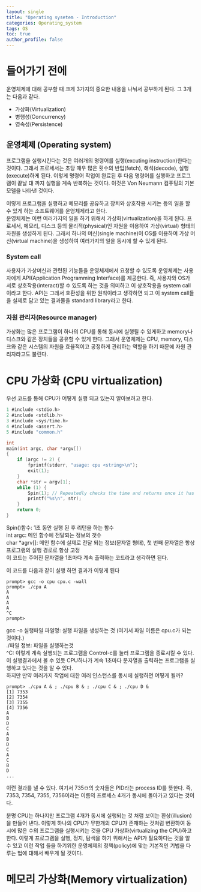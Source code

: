 ```yaml
---
layout: single
title: "Operating sysetem - Introduction"
categories: Operating_system
tags: OS
toc: true
author_profile: false
---
```


# 들어가기 전에
운영체제에 대해 공부할 때 크게 3가지의 중요한 내용을 나눠서 공부하게 된다. 그 3개는 다음과 같다.

* 가상화(Virtualization)
* 병행성(Concurrency)
* 영속성(Persistence)

## 운영체제 (Operating system)
프로그램을 실행시킨다는 것은 여러개의 명령어를 실행(excuting instruction)한다는 것이다. 그래서 프로세서는 초당 매우 많은 횟수의 반입(fetch), 해석(decode), 실행(execute)하게 된다. 이렇게 명령어 작업이 완료된 후 다음 명령어를 실행하고 프로그램이 끝날 대 까지 실행을 계속 반복하는 것이다. 이것은 Von Neumann 컴퓨팅의 기본 모델을 나타낸 것이다.

이렇게 프로그램을 실행하고 메모리를 공유하고 장치와 상호작용 시키는 등의 일을 할 수 있게 하는 소프트웨어를 운영체제라고 한다.<br>
운영체제는 이런 여러가지의 일을 하기 위해서 가상화(virtualization)을 하게 된다. 프로세서, 메모리, 디스크 등의 물리적(physical)인 자원을 이용하여 가상(virtual) 형태의 자원을 생성하게 된다. 그래서 하나의 머신(single machine)이 OS를 이용하여 가상 머신(virtual machine)을 생성하여 여러가지의 일을 동시에 할 수 있게 된다.

### System call
사용자가 가상머신과 관련된 기능들을 운영체제에서 요청할 수 있도록 운영체제는 사용자에게 API(Application Programming Interface)를 제공한다. 즉, 사용자와 OS가 서로 상호작용(interact)할 수 있도록 하는 것을 의미하고 이 상호작용을 system call이라고 한다. API는 그래서 호환성을 위한 원칙이라고 생각하면 되고 이 system call들을 실제로 담고 있는 결과물을 standard library라고 한다.

### 자원 관리자(Resource manager)
가상화는 많은 프로그램이 하나의 CPU를 통해 동시에 실행될 수 있게하고 memory나 디스크와 같은 장치들을 공유할 수 있게 한다. 그래서 운영체제는 CPU, memory, 디스크와 같은 시스템의 자원을 효율적이고 공정하게 관리하는 역할을 하기 때문에 자원 관리자라고도 불린다.

# CPU 가상화 (CPU virtualization)
우선 코드를 통해 CPU가 어떻게 실행 되고 있는지 알아보려고 한다.

```c
1 #include <stdio.h>
2 #include <stdlib.h>
3 #include <sys/time.h>
4 #include <assert.h>
5 #include "common.h"

int
main(int argc, char *argv[])
{
    if (argc != 2) {
        fprintf(stderr, "usage: cpu <string>\n");
        exit(1);
    }
    char *str = argv[1];
    while (1) {
        Spin(1); // Repeatedly checks the time and returns once it has run for a second
        printf("%s\n", str);
    }
    return 0;
}
```

Spin()함수: 1초 동안 실행 된 후 리턴을 하는 함수<br>
int argc: 메인 함수에 전달되는 정보의 갯수<br>
char *agrv[]: 메인 함수에 실제로 전달 되는 정보(문자열 형태), 첫 번째 문자열은 항상 프로그램의 실행 경로로 항상 고정<br>
이 코드는 주어진 문자열을 1초마다 계속 출력하는 코드라고 생각하면 된다.<br>

이 코드를 다음과 같이 실행 하면 결과가 이렇게 된다
```
prompt> gcc -o cpu cpu.c -wall
prompt> ./cpu A
A
A
A
A
^C
prompt>
```
gcc -o 실행파일 파일명: 실행 파일을 생성하는 것 (여기서 파일 이름은 cpu.c가 되는 것이다.)<br>
./파일 정보: 파일을 실행하는것<br>
^C: 이렇게 계속 실행되는 프로그램을 Control-c를 눌러 프로그램을 종료시킬 수 있다.<br>
이 실행결과에서 볼 수 있듯 CPU하나가 계속 1초마다 문자열을 출력하는 프로그램을 실행하고 있다는 것을 알 수 있다.<br>
하지만 만약 여러가지 작업에 대한 여러 인스턴스를 동시에 실행하면 어떻게 될까?<br>
```
prompt> ./cpu A & ; ./cpu B & ; ./cpu C & ; ./cpu D &
[1] 7353
[2] 7354
[3] 7355
[4] 7356
A
B
D
C
A
B
D
C
A
C
B
D
...
```
이런 결과를 낼 수 있다. 여기서 735ㅁ의 숫자들은 PID라는 process ID를 뜻한다. 즉, 7353, 7354, 7355, 7356이라는 이름의 프로세스 4개가 동시에 돌아가고 있다는 것이다.<br>

분명 CPU는 하나지만 프로그램 4개가 동시에 실행되는 것 처럼 보이는 환상(illusion)을 만들어 낸다. 이렇게 하나의 CPU가 무한개의 CPU가 존재하는 것처럼 변환하여 동시에 많은 수의 프로그램을 실행시키는 것을 CPU 가상화(virtualizing the CPU)하고 한다. 이렇게 프로그램을 실행, 정지, 탐색을 하기 위해서는 API가 필요하다는 것을 알 수 있고 이런 작업 들을 하기위한 운영체제의 정책(policy)에 맞는 기본적인 기법을 다루는 법에 대해서 배우게 될 것이다.

# 메모리 가상화(Memory virtualization)